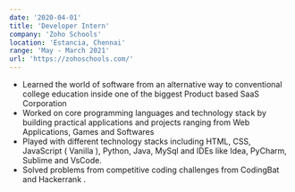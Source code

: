 ```yaml
---
date: '2020-04-01'
title: 'Developer Intern'
company: 'Zoho Schools'
location: 'Estancia, Chennai'
range: 'May - March 2021'
url: 'https://zohoschools.com/'
---
```


- Learned the world of software from an alternative way to conventional college education inside one of the biggest Product based SaaS Corporation
- Worked on core programming languages and technology stack by building practical applications and projects ranging from Web Applications, Games and Softwares
- Played with different technology stacks including HTML, CSS, JavaScript ( Vanilla ), Python, Java, MySql and IDEs like Idea, PyCharm, Sublime and VsCode.
- Solved problems from competitive coding challenges from CodingBat and Hackerrank .
